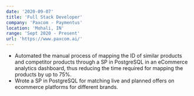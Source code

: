 ```yaml
---
date: '2020-09-07'
title: 'Full Stack Developer'
company: 'Paxcom - Paymentus'
location: 'Mohali, IN'
range: 'Sept 2020 - Present'
url: 'https://www.paxcom.ai/'
---
```


- Automated the manual process of mapping the ID of similar products and competitor products through a SP in PostgreSQL in an eCommerce analytics dashboard, thus reducing the time required for mapping the products by up to 75%.
- Wrote a SP in PostgreSQL for matching live and planned offers on ecommerce platforms for different brands.
